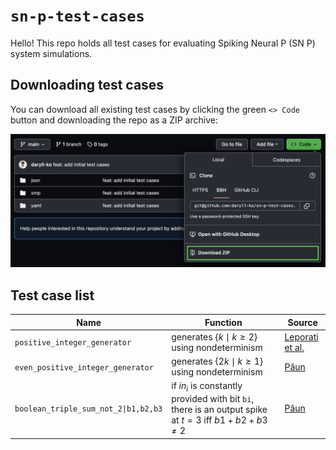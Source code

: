 # `sn-p-test-cases`

Hello! This repo holds all test cases for evaluating Spiking Neural P (SN P) system simulations.

## Downloading test cases

You can download all existing test cases by clicking the green `<> Code` button and downloading the repo as a ZIP archive:

<img src="assets/downloading_test_cases.png" />

## Test case list

| Name                                 | Function                                                                                                             | Source                                                                          |
| ------------------------------------ | -------------------------------------------------------------------------------------------------------------------- | ------------------------------------------------------------------------------- |
| `positive_integer_generator`         | generates $`\{k \mid k \ge 2\}`$ using nondeterminism                                                                | [Leporati et al.](https://link.springer.com/article/10.1007/s11047-022-09917-y) |
| `even_positive_integer_generator`    | generates $`\{2k\mid k \ge 1\}`$ using nondeterminism                                                                | [Păun](https://cs.ioc.ee/yik/schools/win2007/paun/snppalmse.pdf)                |
| `boolean_triple_sum_not_2\|b1,b2,b3` | if $`in_{i}`$ is constantly provided with bit `bi`, there is an output spike at $`t = 3`$ iff $`b1 + b2 + b3 \ne 2`$ | [Păun](https://cs.ioc.ee/yik/schools/win2007/paun/snppalmse.pdf)                |
